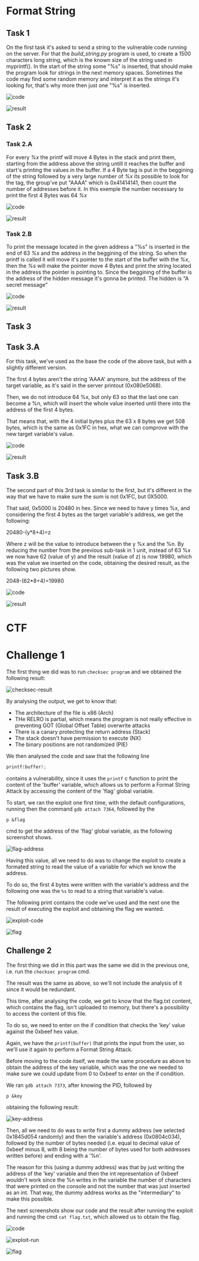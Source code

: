 # Format String

## Task 1
On the first task it's asked to send a string to the vulnerable code running on the server. For that the *build_string.py* program is used, to create a 1500 characters long string, which is the known size of the string used in myprintf(). In the start of the string some "%s" is inserted, that should make the program look for strings in the next memory spaces. Sometimes the code may find some random memory and interpret it as the strings it's looking for, that's why more then just one "%s" is inserted.

![code](pictures/logbook6/task1-code.png)

![result](pictures/logbook6/task1-result.png)

## Task 2
### Task 2.A
For every *%x* the printf will move 4 Bytes in the stack and print them, starting from the address above the string untill it reaches the buffer and start's printing the values in the buffer.
If a 4 Byte tag is put in the beggining of the string followed by a very large number of *%x* its possible to look for the tag, the group've put "AAAA" which is 0x41414141, then count the number of addresses before it. In this exemple the number necessary to print the first 4 Bytes was 64 *%x*

![code](pictures/logbook6/task2a-code.png)

![result](pictures/logbook6/task2a-result.png)

### Task 2.B
To print the message located in the given address a "%s" is inserted in the end of 63 *%x* and the address in the beggining of the string. 
So when the printf is called it will move it's pointer to the start of the buffer with the *%x*, then the *%s* will make the pointer move 4 Bytes and print the string located in the address the pointer is pointing to. 
Since the beggining of the buffer is the address of the hidden message it's gonna be printed.
The hidden is "A secret message"

![code](pictures/logbook6/task2a-code.png)

![result](pictures/logbook6/task2a-result.png)

## Task 3
## Task 3.A

For this task, we've used as the base the code of the above task, but with a slightly different version.

The first 4 bytes aren't the string 'AAAA' anymore, but the address of the target variable, as it's said in the server printout (0x080e5068).

Then, we do not introduce 64 %x, but only 63 so that the last one can become a %n, which will insert the whole value inserted until there into the address of the first 4 bytes.

That means that, with the 4 initial bytes plus the 63 x 8 bytes we get 508 bytes, which is the same as 0x1FC in hex, what we can comprove with the new target variable's value.

![code](pictures/logbook6/task3a-code.png)

![result](pictures/logbook6/task3a-result.png)

## Task 3.B

The second part of this 3rd task is similar to the first, but it's different in the way that we have to make sure the sum is not 0x1FC, but 0X5000. 

That said, 0x5000 is 20480 in hex. Since we need to have y times %x, and considering the first 4 bytes as the target variable's address, we get the following:

20480-(y*8+4)=z

Where z will be the value to introduce between the y %x and the %n. By reducing the number from the previous sub-task in 1 unit, instead of 63 %x we now have 62 (value of y) and the result (value of z) is now 19980, which was the value we inserted on the code, obtaining the desired result, as the following two pictures show.

2048-(62*8+4)=19980

![code](pictures/logbook6/task3b-code.png)

![result](pictures/logbook6/task3b-result.png)

# CTF

# Challenge 1

The first thing we did was to run ```checksec program``` and we obtained the following result:

![checksec-result](pictures/logbook6/ctf-part1-checksec.png)

By analysing the output, we get to know that:

- The architecture of the file is x86 (Arch)
- THe RELRO is partial, which means the program is not really effective in preventing GOT (Global Offset Table) overwrite attacks
- There is a canary protecting the return address (Stack)
- The stack doesn't have permission to execute (NX)
- The binary positions are not randomized (PIE)

We then analysed the code and saw that the following line

```c
printf(buffer);
```

contains a vulnerability, since it uses the ```printf``` c function to print the content of the 'buffer' variable, which allows us to perform a Format String Attack by accessing the content of the 'flag' global variable.

To start, we ran the exploit one first time, with the default configurations, running then the command ```gdb attach 7364```, followed by the 

```console
p &flag
```

cmd to get the address of the 'flag' global variable, as the following screenshot shows.

![flag-address](pictures/logbook6/ctf-part1-flag-address.png)

Having this value, all we need to do was to change the exploit to create a formated string to read the value of a variable for which we know the address.

To do so, the first 4 bytes were written with the variable's address and the following one was the ```%s``` to read to a string that variable's value.

The following print contains the code we've used and the next one the result of executing the exploit and obtaining the flag we wanted.

![exploit-code](pictures/logbook6/ctf-part1-code.png)

![flag](pictures/logbook6/ctf-part1-flag.png)

## Challenge 2

The first thing we did in this part was the same we did in the previous one, i.e. run the ```checksec program``` cmd.

The result was the same as above, so we'll not include the analysis of it since it would be redundant.

This time, after analysing the code, we get to know that the flag.txt content, which contains the flag, isn't uploaded to memory, but there's a possibility to access the content of this file.

To do so, we need to enter on the if condition that checks the 'key' value against the 0xbeef hex value.

Again, we have the ```printf(buffer)``` that prints the input from the user, so we'll use it again to perform a Format String Attack.

Before moving to the code itself, we made the same procedure as above to obtain the address of the key variable, which was the one we needed to make sure we could update from 0 to 0xbeef to enter on the if condition.

We ran ```gdb attach 7373```, after knowing the PID, followed by 

```console
p &key
```

obtaining the following result:

![key-address](pictures/logbook6/ctf-part2-key-address.png)

Then, all we need to do was to write first a dummy address (we selected 0x1845d054 randomly) and then the variable's address (0x0804c034), followed by the number of bytes needed (i.e. equal to decimal value of 0xbeef minus 8, with 8 being the number of bytes used for both addresses written before) and ending with a '%n'.

The reason for this (using a dummy address) was that by just writing the address of the 'key' variable and then the int representation of 0xbeef wouldn't work since the %n writes in the variable the number of characters that were printed on the console and not the number that was just inserted as an int. That way, the dummy address works as the "intermediary" to make this possible.

The next screenshots show our code and the result after running the exploit and running the cmd ```cat flag.txt```, which allowed us to obtain the flag. 

![code](pictures/logbook6/ctf-part2-code.png)

![exploit-run](pictures/logbook6/ctf-part2-exploit-run.png)

![flag](pictures/logbook6/ctf-part2-flag.png)
